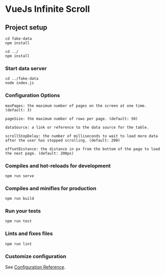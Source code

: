 # VueJs Infinite Scroll

## Project setup
```
cd fake-data
npm install

cd ../
npm install
```
### Start data server
```
cd ../fake-data
node index.js
```
### Configuration Options
```
maxPages: the maximum number of pages on the screen at one time.(default: 3)

pageSize: the maximum number of rows per page. (default: 50)

dataSource: a link or reference to the data source for the table.

scrollStopDelay: the number of milliseconds to wait to load more data after the user has stopped scrolling. (default: 200)

offsetDistance: the distance in px from the bottom of the page to load the next page. (default: 200px)
```
### Compiles and hot-reloads for development
```
npm run serve
```

### Compiles and minifies for production
```
npm run build
```

### Run your tests
```
npm run test
```

### Lints and fixes files
```
npm run lint
```

### Customize configuration
See [Configuration Reference](https://cli.vuejs.org/config/).
